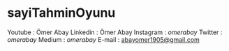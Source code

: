 # sayiTahminOyunu
Youtube : Ömer Abay
Linkedin : Ömer Abay
Instagram : _omerabay_
Twitter : _omerabay_
Medium : _omerabay_
E-mail : abayomer1905@gmail.com
